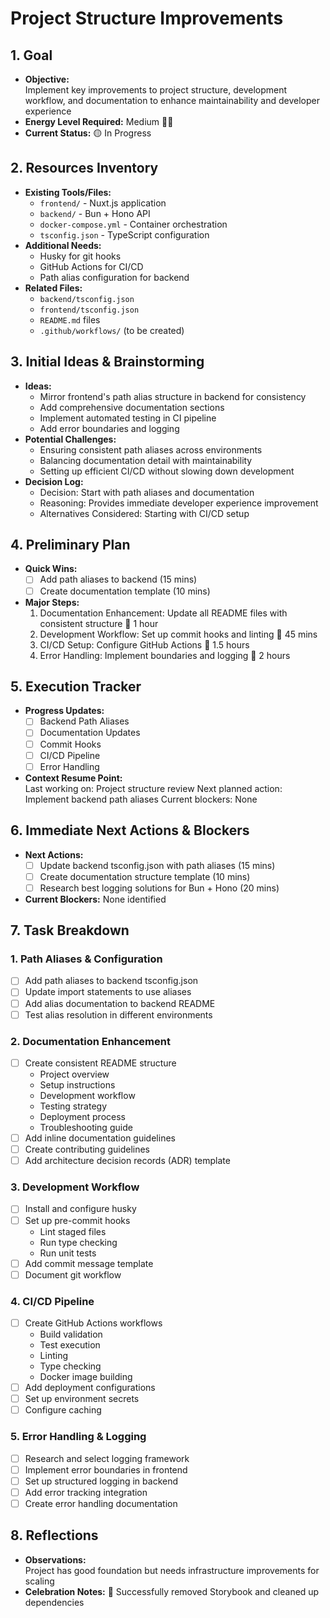 # Project Structure Improvements

## 1. Goal
- **Objective:**  
  Implement key improvements to project structure, development workflow, and documentation to enhance maintainability and developer experience
- **Energy Level Required:** Medium 🔋🔋
- **Current Status:** 🟡 In Progress

## 2. Resources Inventory
- **Existing Tools/Files:**  
  - `frontend/` - Nuxt.js application
  - `backend/` - Bun + Hono API
  - `docker-compose.yml` - Container orchestration
  - `tsconfig.json` - TypeScript configuration
- **Additional Needs:**  
  - Husky for git hooks
  - GitHub Actions for CI/CD
  - Path alias configuration for backend
- **Related Files:**  
  - `backend/tsconfig.json`
  - `frontend/tsconfig.json`
  - `README.md` files
  - `.github/workflows/` (to be created)

## 3. Initial Ideas & Brainstorming
- **Ideas:**  
  - Mirror frontend's path alias structure in backend for consistency
  - Add comprehensive documentation sections
  - Implement automated testing in CI pipeline
  - Add error boundaries and logging
- **Potential Challenges:**  
  - Ensuring consistent path aliases across environments
  - Balancing documentation detail with maintainability
  - Setting up efficient CI/CD without slowing down development
- **Decision Log:**
  - Decision: Start with path aliases and documentation
  - Reasoning: Provides immediate developer experience improvement
  - Alternatives Considered: Starting with CI/CD setup

## 4. Preliminary Plan
- **Quick Wins:**
  - [ ] Add path aliases to backend (15 mins)
  - [ ] Create documentation template (10 mins)
- **Major Steps:**  
  1. Documentation Enhancement: Update all README files with consistent structure 🎯 1 hour
  2. Development Workflow: Set up commit hooks and linting 🎯 45 mins
  3. CI/CD Setup: Configure GitHub Actions 🎯 1.5 hours
  4. Error Handling: Implement boundaries and logging 🎯 2 hours

## 5. Execution Tracker
- **Progress Updates:**  
  - [ ] Backend Path Aliases
  - [ ] Documentation Updates
  - [ ] Commit Hooks
  - [ ] CI/CD Pipeline
  - [ ] Error Handling
- **Context Resume Point:**  
  Last working on: Project structure review
  Next planned action: Implement backend path aliases
  Current blockers: None

## 6. Immediate Next Actions & Blockers
- **Next Actions:** 
  - [ ] Update backend tsconfig.json with path aliases (15 mins)
  - [ ] Create documentation structure template (10 mins)
  - [ ] Research best logging solutions for Bun + Hono (20 mins)
- **Current Blockers:**
  None identified

## 7. Task Breakdown

### 1. Path Aliases & Configuration
- [ ] Add path aliases to backend tsconfig.json
- [ ] Update import statements to use aliases
- [ ] Add alias documentation to backend README
- [ ] Test alias resolution in different environments

### 2. Documentation Enhancement
- [ ] Create consistent README structure
  - Project overview
  - Setup instructions
  - Development workflow
  - Testing strategy
  - Deployment process
  - Troubleshooting guide
- [ ] Add inline documentation guidelines
- [ ] Create contributing guidelines
- [ ] Add architecture decision records (ADR) template

### 3. Development Workflow
- [ ] Install and configure husky
- [ ] Set up pre-commit hooks
  - Lint staged files
  - Run type checking
  - Run unit tests
- [ ] Add commit message template
- [ ] Document git workflow

### 4. CI/CD Pipeline
- [ ] Create GitHub Actions workflows
  - Build validation
  - Test execution
  - Linting
  - Type checking
  - Docker image building
- [ ] Add deployment configurations
- [ ] Set up environment secrets
- [ ] Configure caching

### 5. Error Handling & Logging
- [ ] Research and select logging framework
- [ ] Implement error boundaries in frontend
- [ ] Set up structured logging in backend
- [ ] Add error tracking integration
- [ ] Create error handling documentation

## 8. Reflections
- **Observations:**  
  Project has good foundation but needs infrastructure improvements for scaling
- **Celebration Notes:** 🎉
  Successfully removed Storybook and cleaned up dependencies 